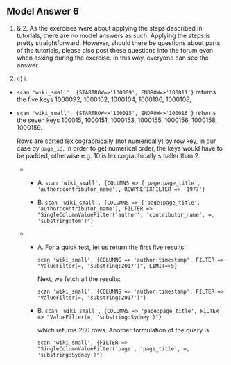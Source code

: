 
## Model Answer 6

1. & 2. As the exercises were about applying the steps described in tutorials, there are no model answers as such. Applying the steps is pretty straightforward. However, should there be questions about parts of the tutorials, please also post these questions into the forum even when asking during the exercise. In this way, everyone can see the answer.


3.  c) i.
- `scan 'wiki_small', {STARTROW=>'100009', ENDROW=>'100011'}` returns the five keys 1000092, 1000102, 1000104, 1000106, 1000108,

- `scan 'wiki_small', {STARTROW=>'100015', ENDROW=>'100016'}` returns the seven keys 100015, 1000151, 1000153, 1000155, 1000156, 1000158, 1000159.

  Rows are sorted lexicographically (not numerically) by row key, in our case by `page_id`. In order to get numerical order, the keys would have to be padded, otherwise e.g. 10 is lexicographically smaller than 2.

  - 
    - A. `scan 'wiki_small', {COLUMNS => ['page:page_title', 'author:contributor_name'], ROWPREFIXFILTER => '1977'}`

    - B. `scan 'wiki_small', {COLUMNS => ['page:page_title', 'author:contributor_name'], FILTER => "SingleColumnValueFilter('author', 'contributor_name', =, 'substring:tom')"}`
  
  - 
    - A. For a quick test, let us return the first five results:
      ```
      scan 'wiki_small', {COLUMNS => 'author:timestamp', FILTER => "ValueFilter(=, 'substring:2017')", LIMIT=>5}
      ```
      
      Next, we fetch all the results:
      ```
      scan 'wiki_small', {COLUMNS => 'author:timestamp', FILTER => "ValueFilter(=, 'substring:2017')"}
      ```
      
    - B. `scan 'wiki_small', {COLUMNS => 'page:page_title', FILTER => "ValueFilter(=, 'substring:Sydney')"}`
      
      which returns 280 rows. Another formulation of the query is
      ```
      scan 'wiki_small', {FILTER => "SingleColumnValueFilter('page', 'page_title', =, 'substring:Sydney')"}
      ```
